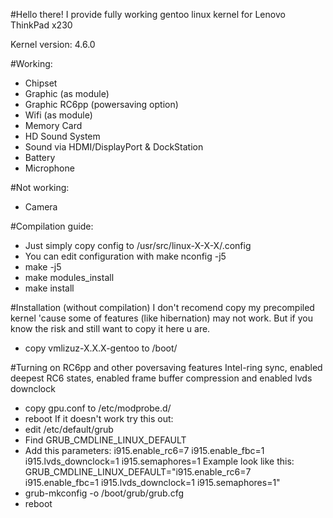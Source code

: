 #Hello there!
I provide fully working gentoo linux kernel for Lenovo ThinkPad x230

Kernel version: 4.6.0

#Working:
- Chipset
- Graphic (as module)
- Graphic RC6pp (powersaving option)
- Wifi (as module)
- Memory Card
- HD Sound System
- Sound via HDMI/DisplayPort & DockStation
- Battery
- Microphone

#Not working: 
- Camera


#Compilation guide:
- Just simply copy config to /usr/src/linux-X-X-X/.config
- You can edit configuration with make nconfig -j5
- make -j5
- make modules_install
- make install

#Installation (without compilation)
I don't recomend copy my precompiled kernel 'cause some
of features (like hibernation) may not work. But if you
know the risk and still want to copy it here u are.

- copy vmlizuz-X.X.X-gentoo to /boot/

#Turning on RC6pp and other poversaving features
Intel-ring sync, enabled deepest RC6 states, enabled frame buffer compression and enabled lvds downclock
- copy gpu.conf to /etc/modprobe.d/
- reboot
If it doesn't work try this out:
- edit /etc/default/grub
- Find GRUB_CMDLINE_LINUX_DEFAULT
- Add this parameters: i915.enable_rc6=7 i915.enable_fbc=1 i915.lvds_downclock=1 i915.semaphores=1
Example look like this: GRUB_CMDLINE_LINUX_DEFAULT="i915.enable_rc6=7 i915.enable_fbc=1 i915.lvds_downclock=1 i915.semaphores=1"
- grub-mkconfig -o /boot/grub/grub.cfg
- reboot


